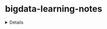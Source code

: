 # bigdata-learning-notes

<details>

# 大数据学习笔记

* 大数据
  * scala
    * [scala 模式匹配](note/scala/scala模式匹配match.md)
    * scala
    * [scala 模式匹配](note/scala/scala模式匹配match.md)
  
    
* 大数据运维
  * zabbix
    * [Centos7.7 安装 Zabbix](note/zabbix/Centos7.7安装Zabbix.md)
      * 编译源码安装zabbix4.4
        * [Centos7.7 编译源码安装使用 Zabbix(zabbix-server)](Centos7.7编译源码安装使用Zabbix(zabbix-server).md)
        * [Centos7.7 编译源码安装使用 Zabbix(zabbix-agent)](Centos7.7编译源码安装使用Zabbix(zabbix-agent).md)
      * 二进制文件安装使用 Zabbix5.0
        * [Centos7.7 二进制文件安装使用 Zabbix5.0(zabbix-server)](Centos7.7二进制文件安装使用Zabbix5.0(zabbix-server).md)
        * [Centos7.7 二进制文件安装使用 Zabbix5.0(zabbix-agent)](Centos7.7二进制文件安装使用Zabbix5.0(zabbix-agent).md)
    * [Zabbix5.0 中文乱码](note/zabbix/Zabbix5.0中文乱码.md)
    * [Zabbix: 添加被监控主机、创建主机、监控项、触发器、图形和模板](note/zabbix/Zabbix添加被监控主机、创建主机、监控项、触发器、图形和模板.md)
    * [Zabbix: 自定义邮件告警](note/zabbix/Zabbix自定义邮件告警.md)
</details>